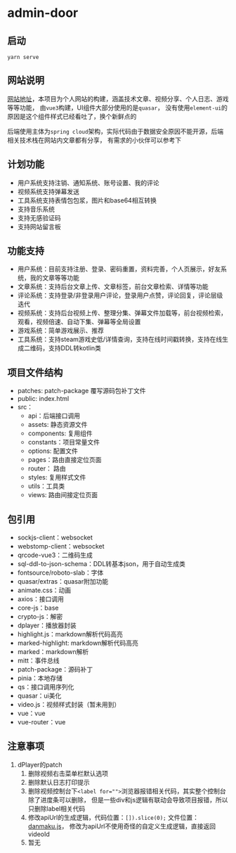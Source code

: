 # admin-door

## 启动

```shell
yarn serve
```

## 网站说明

[网站地址](https://www.astercasc.com)，本项目为个人网站的构建，涵盖技术文章、视频分享、个人日志、游戏等等功能，
由`vue3`构建，UI组件大部分使用的是`quasar`， 没有使用`element-ui`的原因是这个组件样式已经看吐了，换个新鲜点的

后端使用主体为`spring cloud`架构，实际代码由于数据安全原因不能开源，后端相关技术栈在网站内文章都有分享，
有需求的小伙伴可以参考下

## 计划功能

* 用户系统支持注销、通知系统、账号设置、我的评论
* 视频系统支持弹幕发送
* 工具系统支持表情包包浆，图片和base64相互转换
* 支持音乐系统
* 支持无感验证码
* 支持网站留言板

## 功能支持

* 用户系统：目前支持注册、登录、密码重置，资料完善，个人页展示，好友系统，我的文章等等功能
* 文章系统：支持后台文章上传、文章标签，前台文章检索、详情等功能
* 评论系统：支持登录/非登录用户评论，登录用户点赞，评论回复，评论层级迭代
* 视频系统：支持后台视频上传、整理分集、弹幕文件加载等，前台视频检索，观看，视频倍速、自动下集、弹幕等全局设置
* 游戏系统：简单游戏展示、推荐
* 工具系统：支持steam游戏史低/详情查询，支持在线时间戳转换，支持在线生成二维码，支持DDL转kotlin类

## 项目文件结构

* patches: patch-package 覆写源码包补丁文件
* public: index.html
* src：
    * api：后端接口调用
    * assets: 静态资源文件
    * components: 复用组件
    * constants：项目常量文件
    * options: 配置文件
    * pages：路由直接定位页面
    * router： 路由
    * styles: 复用样式文件
    * utils：工具类
    * views: 路由间接定位页面

## 包引用

* sockjs-client：websocket
* webstomp-client：websocket
* qrcode-vue3：二维码生成
* sql-ddl-to-json-schema：DDL转基本json，用于自动生成类
* fontsource/roboto-slab：字体
* quasar/extras：quasar附加功能
* animate.css：动画
* axios：接口调用
* core-js：base
* crypto-js：解密
* dplayer：播放器封装
* highlight.js：markdown解析代码高亮
* marked-highlight: markdown解析代码高亮
* marked：markdown解析
* mitt：事件总线
* patch-package：源码补丁
* pinia：本地存储
* qs：接口调用序列化
* quasar：ui美化
* video.js：视频样式封装（暂未用到）
* vue：vue
* vue-router：vue

## 注意事项

1. dPlayer的patch
    1. 删除视频右击菜单栏默认选项
    2. 删除默认日志打印提示
    3. 删除视频控制台下`<label for="">`浏览器报错相关代码，其实整个控制台除了进度条可以删除，
       但是一些div和js逻辑有联动会导致项目报错，所以只删除label相关代码
    4. 修改apiUrl的生成逻辑，代码位置：`[]).slice(0);`
       文件位置：[danmaku.js](https://github.com/DIYgod/DPlayer/blob/master/src/js/danmaku.js)，
       修改为apiUrl不使用奇怪的自定义生成逻辑，直接返回videoId
    5. 暂无
